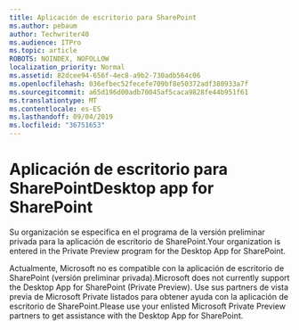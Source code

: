 ```yaml
---
title: Aplicación de escritorio para SharePoint
ms.author: pebaum
author: Techwriter40
ms.audience: ITPro
ms.topic: article
ROBOTS: NOINDEX, NOFOLLOW
localization_priority: Normal
ms.assetid: 82dcee94-656f-4ec8-a9b2-730adb564c06
ms.openlocfilehash: 036efbec52fecefe709bf8e50372adf380933a7f
ms.sourcegitcommit: a65d196d00adb70045af5caca9828fe44b951f61
ms.translationtype: MT
ms.contentlocale: es-ES
ms.lasthandoff: 09/04/2019
ms.locfileid: "36751653"
---
```

# <a name="desktop-app-for-sharepoint"></a><span data-ttu-id="12885-102">Aplicación de escritorio para SharePoint</span><span class="sxs-lookup"><span data-stu-id="12885-102">Desktop app for SharePoint</span></span>

<span data-ttu-id="12885-103">Su organización se especifica en el programa de la versión preliminar privada para la aplicación de escritorio de SharePoint.</span><span class="sxs-lookup"><span data-stu-id="12885-103">Your organization is entered in the Private Preview program for the Desktop App for SharePoint.</span></span>

<span data-ttu-id="12885-104">Actualmente, Microsoft no es compatible con la aplicación de escritorio de SharePoint (versión preliminar privada).</span><span class="sxs-lookup"><span data-stu-id="12885-104">Microsoft does not currently support the Desktop App for SharePoint (Private Preview).</span></span> <span data-ttu-id="12885-105">Use sus partners de vista previa de Microsoft Private listados para obtener ayuda con la aplicación de escritorio de SharePoint.</span><span class="sxs-lookup"><span data-stu-id="12885-105">Please use your enlisted Microsoft Private Preview partners to get assistance with the Desktop App for SharePoint.</span></span>

